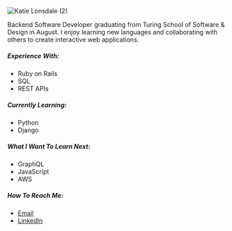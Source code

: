 ![Katie Lonsdale (2)](https://github.com/KatieLonsdale/KatieLonsdale/assets/118778749/2d5498d1-90a1-4046-bf4b-fec7c507899a)

<p> Backend Software Developer graduating from Turing School of Software & Design in August. I enjoy learning new languages and collaborating with others to create interactive web applications.</p>

##### Experience With:
- Ruby on Rails
- SQL
- REST APIs

##### Currently Learning:
- Python
- Django

##### What I Want To Learn Next:
- GraphQL
- JavaScript
- AWS

##### How To Reach Me:
- [Email](mailto:katie952@gmail.com)
- [LinkedIn](https://www.linkedin.com/in/katherine-lonsdale-7b215185/)


<!--
**KatieLonsdale/KatieLonsdale** is a ✨ _special_ ✨ repository because its `README.md` (this file) appears on your GitHub profile.

Here are some ideas to get you started:

- 🔭 I’m currently working on ...
- 🌱 I’m currently learning ...
- 👯 I’m looking to collaborate on ...
- 🤔 I’m looking for help with ...
- 💬 Ask me about ...
- 📫 How to reach me: ...
- 😄 Pronouns: ...
- ⚡ Fun fact: ...
-->

